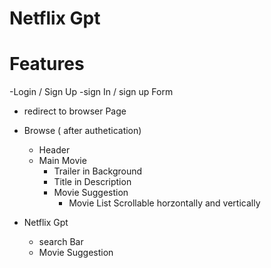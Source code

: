 # Netflix Gpt

# Features

-Login / Sign Up
-sign In / sign up Form

- redirect to browser Page

- Browse ( after authetication)

  - Header
  - Main Movie
    - Trailer in Background
    - Title in Description
    - Movie Suggestion
      - Movie List Scrollable horzontally and vertically

- Netflix Gpt
  - search Bar
  - Movie Suggestion
